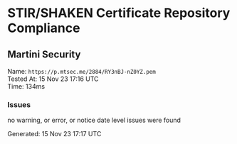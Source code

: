 # STIR/SHAKEN Certificate Repository Compliance

## Martini Security

Name: `https://p.mtsec.me/2884/RY3nBJ-nZ0YZ.pem`\
Tested At: 15 Nov 23 17:16 UTC\
Time: 134ms

### Issues

no warning, or error, or notice date level issues were found

Generated: 15 Nov 23 17:17 UTC